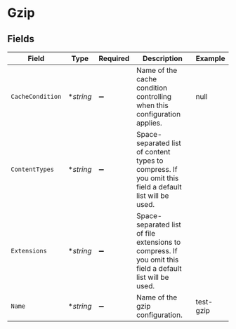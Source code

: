 # Gzip


## Fields

| Field                                                                                                    | Type                                                                                                     | Required                                                                                                 | Description                                                                                              | Example                                                                                                  |
| -------------------------------------------------------------------------------------------------------- | -------------------------------------------------------------------------------------------------------- | -------------------------------------------------------------------------------------------------------- | -------------------------------------------------------------------------------------------------------- | -------------------------------------------------------------------------------------------------------- |
| `CacheCondition`                                                                                         | **string*                                                                                                | :heavy_minus_sign:                                                                                       | Name of the cache condition controlling when this configuration applies.                                 | null                                                                                                     |
| `ContentTypes`                                                                                           | **string*                                                                                                | :heavy_minus_sign:                                                                                       | Space-separated list of content types to compress. If you omit this field a default list will be used.   |                                                                                                          |
| `Extensions`                                                                                             | **string*                                                                                                | :heavy_minus_sign:                                                                                       | Space-separated list of file extensions to compress. If you omit this field a default list will be used. |                                                                                                          |
| `Name`                                                                                                   | **string*                                                                                                | :heavy_minus_sign:                                                                                       | Name of the gzip configuration.                                                                          | test-gzip                                                                                                |